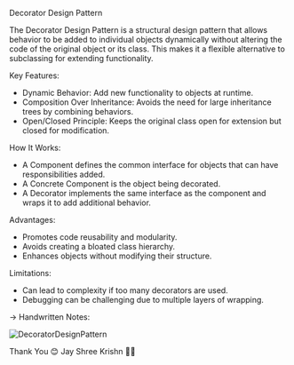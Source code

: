 Decorator Design Pattern

The Decorator Design Pattern is a structural design pattern that allows behavior to be added to individual objects dynamically without altering the code of the original object or its class. This makes it a flexible alternative to subclassing for extending functionality.

Key Features:
 - Dynamic Behavior: Add new functionality to objects at runtime.
 - Composition Over Inheritance: Avoids the need for large inheritance trees by combining behaviors.
 - Open/Closed Principle: Keeps the original class open for extension but closed for modification.

How It Works:
 - A Component defines the common interface for objects that can have responsibilities added.
 - A Concrete Component is the object being decorated.
 - A Decorator implements the same interface as the component and wraps it to add additional behavior.

Advantages:
 - Promotes code reusability and modularity.
 - Avoids creating a bloated class hierarchy.
 - Enhances objects without modifying their structure.

Limitations:
 - Can lead to complexity if too many decorators are used.
 - Debugging can be challenging due to multiple layers of wrapping.

-> Handwritten Notes: 

![DecoratorDesignPattern](https://github.com/user-attachments/assets/31550d2c-3557-4ebe-92f7-ba2f175973a2)

Thank You 😊
Jay Shree Krishn 🫶🏻
